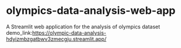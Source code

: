 # olympics-data-analysis-web-app
A Streamlit web application for the analysis of olympics dataset
demo_link:https://olympic-data-analysis-hdyizmbzgatbwv3zmecgju.streamlit.app/
